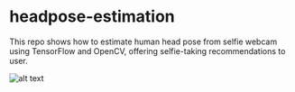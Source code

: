 # headpose-estimation
 This repo shows how to estimate human head pose from selfie webcam using TensorFlow and OpenCV, offering selfie-taking recommendations to user.

![alt text](/../Users/kamyhuo/desktop/screenshot1.png "Chin lower")

